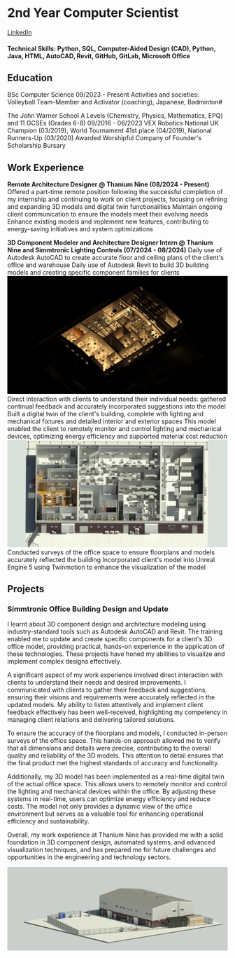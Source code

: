 # 2nd Year Computer Scientist
[LinkedIn](https://www.linkedin.com/in/ray-rider/)

#### Technical Skills: Python, SQL, Computer-Aided Design (CAD), Python, Java, HTML, AutoCAD, Revit, GitHub, GitLab, Microsoft Office

## Education
BSc Computer Science 09/2023 - Present
Activities and societies: Volleyball Team-Member and Activator (coaching), Japanese, Badminton#

The John Warner School
A Levels (Chemistry, Physics, Mathematics, EPQ) and 11 GCSEs (Grades 6-8) 09/2016 - 06/2023
VEX Robotics National UK Champion (03/2019), World Tournament 41st place (04/2019), National Runners-Up (03/2020)
Awarded Worshipful Company of Founder's Scholarship Bursary


## Work Experience

**Remote Architecture Designer @ Thanium Nine (08/2024 - Present)**
Offered a part-time remote position following the successful completion of my internship and continuing to work on client projects, focusing on
refining and expanding 3D models and digital twin functionalities
Maintain ongoing client communication to ensure the models meet their evolving needs
Enhance existing models and implement new features, contributing to energy-saving initiatives and system optimizations

**3D Component Modeler and Architecture Designer Intern @ Thanium Nine and Simmtronic Lighting Controls (07/2024 - 08/2024)**
Daily use of Autodesk AutoCAD to create accurate floor and ceiling plans of the client's office and warehouse
Daily use of Autodesk Revit to build 3D building models and creating specific component families for clients
![Upstairs Render](/.github/assets&imgs/Level1dark.jpg)
Direct interaction with clients to understand their individual needs: gathered continual feedback and accurately incorporated suggestions into the model
Built a digital twin of the client's building, complete with lighting and mechanical fixtures and detailed interior and exterior spaces
This model enabled the client to remotely monitor and control lighting and mechanical devices, optimizing energy efficiency and supported material cost reduction
![Interior Render](/.github/assets&imgs/GroundCopy1.jpg)
Conducted surveys of the office space to ensure floorplans and models accurately reflected the building
Incorporated client's model into Unreal Engine 5 using Twinmotion to enhance the visualization of the model
## Projects
### Simmtronic Office Building Design and Update
I learnt about 3D component design and architecture modeling using industry-standard tools such as Autodesk AutoCAD and Revit. The training enabled me to update and create specific components for a client's 3D office model, providing practical, hands-on experience in the application of these technologies. These projects have honed my abilities to visualize and implement complex designs effectively.

A significant aspect of my work experience involved direct interaction with clients to understand their needs and desired improvements. I communicated with clients to gather their feedback and suggestions, ensuring their visions and requirements were accurately reflected in the updated models. My ability to listen attentively and implement client feedback effectively has been well-received, highlighting my competency in managing client relations and delivering tailored solutions.


To ensure the accuracy of the floorplans and models, I conducted in-person surveys of the office space. This hands-on approach allowed me to verify that all dimensions and details were precise, contributing to the overall quality and reliability of the 3D models. This attention to detail ensures that the final product met the highest standards of accuracy and functionality.

Additionally, my 3D model has been implemented as a real-time digital twin of the actual office space. This allows users to remotely monitor and control the lighting and mechanical devices within the office. By adjusting these systems in real-time, users can optimize energy efficiency and reduce costs. The model not only provides a dynamic view of the office environment but serves as a valuable tool for enhancing operational efficiency and sustainability.

Overall, my work experience at Thanium Nine has provided me with a solid foundation in 3D component design, automated systems, and advanced visualization techniques, and has prepared me for future challenges and opportunities in the engineering and technology sectors.

![External Render](/.github/assets&imgs/EXTERNALnew.jpg)


